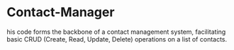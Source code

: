 # Contact-Manager
his code forms the backbone of a contact management system, facilitating basic CRUD (Create, Read, Update, Delete) operations on a list of contacts.
